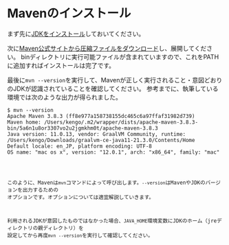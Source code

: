 # Mavenのインストール

まず先に[JDKをインストール](http://www.oracle.com/technetwork/java/javase/downloads/)しておいてください。

次に[Maven公式サイトから圧縮ファイルをダウンロード](http://maven.apache.org/download.cgi)し、展開してください。
binディレクトリに実行可能ファイルが含まれていますので、これをPATHに追加すればインストールは完了です。

最後に`mvn --version`を実行して、Mavenが正しく実行されること・意図どおりのJDKが認識されていることを確認してください。
参考までに、執筆している環境では次のような出力が得られました。

<pre><code class="lang-zsh">$ mvn --version
Apache Maven 3.8.3 (ff8e977a158738155dc465c6a97ffaf31982d739)
Maven home: /Users/kengo/.m2/wrapper/dists/apache-maven-3.8.3-bin/5a6n1u8or3307vo2u2jgmkhm0t/apache-maven-3.8.3
Java version: 11.0.13, vendor: GraalVM Community, runtime: /Users/kengo/Downloads/graalvm-ce-java11-21.3.0/Contents/Home
Default locale: en_JP, platform encoding: UTF-8
OS name: "mac os x", version: "12.0.1", arch: "x86_64", family: "mac"
</core></pre>

このように、Mavenは`mvn`コマンドによって呼び出します。`--version`はMavenやJDKのバージョンを出力するための
オプションです。オプションについては適宜解説していきます。

利用されるJDKが意図したものではなかった場合、`JAVA_HOME`環境変数にJDKのホーム（jreディレクトリの親ディレクトリ）を
設定してから再度`mvn --version`を実行して確認してください。
